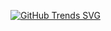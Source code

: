 [![GitHub Trends SVG](https://api.githubtrends.io/user/svg/crazyrat-software/langs?time_range=one_year&compact=True&theme=dark)](https://githubtrends.io)


